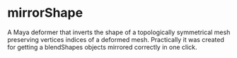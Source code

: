 # mirrorShape
A Maya deformer that inverts the shape of a topologically symmetrical mesh preserving vertices indices of a deformed mesh. Practically it was created for getting a blendShapes objects mirrored correctly in one click.
